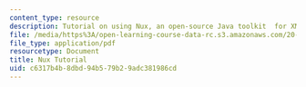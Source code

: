```yaml
---
content_type: resource
description: Tutorial on using Nux, an open-source Java toolkit  for XML processing.
file: /media/https%3A/open-learning-course-data-rc.s3.amazonaws.com/20-453j-biomedical-information-technology-fall-2008/c6317b4b8dbd94b579b29adc381986cd_nux_tutorial.pdf
file_type: application/pdf
resourcetype: Document
title: Nux Tutorial
uid: c6317b4b-8dbd-94b5-79b2-9adc381986cd
---
```

